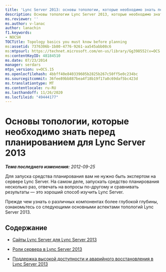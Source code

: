 ```yaml
---
title: 'Lync Server 2013: основы топологии, которые необходимо знать перед планированием'
description: Основы топологии Lync Server 2013, которые необходимо знать перед планированием.
ms.reviewer: ''
ms.author: v-lanac
author: lanachin
f1.keywords:
- NOCSH
TOCTitle: Topology basics you must know before planning
ms:assetid: 7376306b-1b80-4776-9261-aa545abb08c6
ms:mtpsurl: https://technet.microsoft.com/en-us/library/Gg398552(v=OCS.15)
ms:contentKeyID: 48184510
ms.date: 07/23/2014
manager: serdars
mtps_version: v=OCS.15
ms.openlocfilehash: 4bbff40e840339605b2825b267c50ff5e0c234bc
ms.sourcegitcommit: 36fee89bb887bea4f18b19f17a8c69daf5bc423d
ms.translationtype: MT
ms.contentlocale: ru-RU
ms.lasthandoff: 11/26/2020
ms.locfileid: "49444177"
---
```

# <a name="topology-basics-you-must-know-before-planning-for-lync-server-2013"></a>Основы топологии, которые необходимо знать перед планированием для Lync Server 2013

<div data-xmlns="http://www.w3.org/1999/xhtml">

<div class="topic" data-xmlns="http://www.w3.org/1999/xhtml" data-msxsl="urn:schemas-microsoft-com:xslt" data-cs="https://msdn.microsoft.com/">

<div data-asp="https://msdn2.microsoft.com/asp">



</div>

<div id="mainSection">

<div id="mainBody">

<span> </span>

_**Тема последнего изменения:** 2012-09-25_

Для запуска средства планирования вам не нужно быть экспертом на сервере Lync Server. На самом деле, запускать средство планирования несколько раз, отвечать на вопросы по-другому и сравнивать результаты — это хороший способ изучить Lync Server.

Прежде чем узнать о различных компонентах более глубокой глубины, ознакомьтесь со следующими основными аспектами топологий Lync Server 2013.

<div>

## <a name="in-this-section"></a>Содержание

  - [Сайты Lync Server для Lync Server 2013](lync-server-2013-sites.md)

  - [Роли сервера в Lync Server 2013](lync-server-2013-server-roles.md)

  - [Поддержка высокой доступности и аварийного восстановления в Lync Server 2013](lync-server-2013-high-availability-and-disaster-recovery-support.md)

</div>

</div>

<span> </span>

</div>

</div>

</div>

